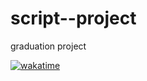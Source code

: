 # script--project
graduation project

[![wakatime](https://wakatime.com/badge/user/cc3731f3-e256-45f9-8415-90c89e47321b/project/59fc524f-2fde-438d-9b52-3c4c5d486199.svg)](https://wakatime.com/badge/user/cc3731f3-e256-45f9-8415-90c89e47321b/project/59fc524f-2fde-438d-9b52-3c4c5d486199)
